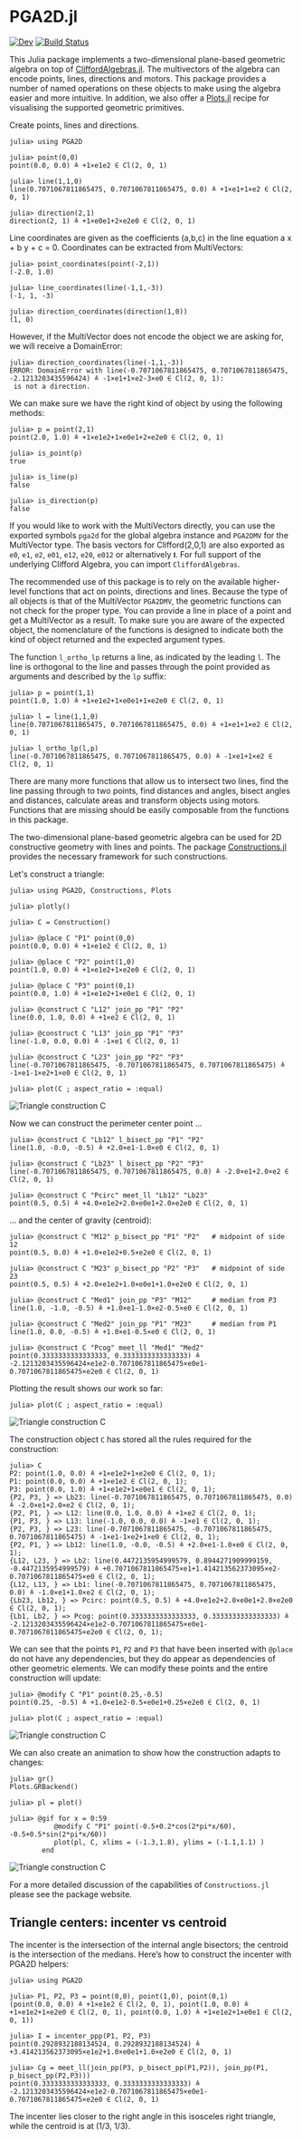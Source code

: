 # PGA2D.jl

[![Dev](https://img.shields.io/badge/docs-dev-blue.svg)](https://ATell-SoundTheory.github.io/PGA2D.jl/dev)
[![Build Status](https://github.com/ATell-SoundTheory/PGA2D.jl/workflows/CI/badge.svg)](https://github.com/ATell-SoundTheory/PGA2D.jl/actions)

This Julia package implements a two-dimensional plane-based geometric algebra on top of [CliffordAlgebras.jl](https://github.com/ATell-SoundTheory/CliffordAlgebras.jl). The multivectors of the algebra can encode points, lines, directions and motors. This package provides a number of named operations on these objects to make using the algebra easier and more intuitive. In addition, we also offer a [Plots.jl](http://docs.juliaplots.org/latest/) recipe for visualising the supported geometric primitives.

Create points, lines and directions.
```
julia> using PGA2D

julia> point(0,0)
point(0.0, 0.0) ≜ +1×e1e2 ∈ Cl(2, 0, 1)

julia> line(1,1,0)
line(0.7071067811865475, 0.7071067811865475, 0.0) ≜ +1×e1+1×e2 ∈ Cl(2, 0, 1)

julia> direction(2,1)
direction(2, 1) ≜ +1×e0e1+2×e2e0 ∈ Cl(2, 0, 1)
```

Line coordinates are given as the coefficients (a,b,c) in the line equation a x + b y + c = 0. Coordinates can be extracted from MultiVectors:

```
julia> point_coordinates(point(-2,1))
(-2.0, 1.0)

julia> line_coordinates(line(-1,1,-3))
(-1, 1, -3)

julia> direction_coordinates(direction(1,0))
(1, 0)
```

However, if the MultiVector does not encode the object we are asking for, we will receive a DomainError:

```
julia> direction_coordinates(line(-1,1,-3))
ERROR: DomainError with line(-0.7071067811865475, 0.7071067811865475, -2.1213203435596424) ≜ -1×e1+1×e2-3×e0 ∈ Cl(2, 0, 1):
 is not a direction.
```

We can make sure we have the right kind of object by using the following methods:

```
julia> p = point(2,1)
point(2.0, 1.0) ≜ +1×e1e2+1×e0e1+2×e2e0 ∈ Cl(2, 0, 1)

julia> is_point(p)
true

julia> is_line(p)
false

julia> is_direction(p)
false
```

If you would like to work with the MultiVectors directly, you can use the exported symbols `pga2d` for the global algebra instance and `PGA2DMV` for the MultiVector type. The basis vectors for Clifford(2,0,1) are also exported as `e0`, `e1`, `e2`, `e01`, `e12`, `e20`, `e012` or alternatively `𝐈`. For full support of the underlying Clifford Algebra, you can import `CliffordAlgebras`.

The recommended use of this package is to rely on the available higher-level functions that act on points, directions and lines. Because the type of all objects is that of the MultiVector `PGA2DMV`, the geometric functions can not check for the proper type. You can provide a line in place of a point and get a MultiVector as a result. To make sure you are aware of the expected object, the nomenclature of the functions is designed to indicate both the kind of object returned and the expected argument types.

The function `l_ortho_lp` returns a line, as indicated by the leading `l`. The line is orthogonal to the line and passes through the point provided as arguments and described by the `lp` suffix:

```
julia> p = point(1,1)
point(1.0, 1.0) ≜ +1×e1e2+1×e0e1+1×e2e0 ∈ Cl(2, 0, 1)

julia> l = line(1,1,0)
line(0.7071067811865475, 0.7071067811865475, 0.0) ≜ +1×e1+1×e2 ∈ Cl(2, 0, 1)

julia> l_ortho_lp(l,p)
line(-0.7071067811865475, 0.7071067811865475, 0.0) ≜ -1×e1+1×e2 ∈ Cl(2, 0, 1)
```

There are many more functions that allow us to intersect two lines, find the line passing through to two points, find distances and angles, bisect angles and distances, calculate areas and transform objects using motors. Functions that are missing should be easily composable from the functions in this package.

The two-dimensional plane-based geometric algebra can be used for 2D constructive geometry with lines and points. The package [Constructions.jl](https://github.com/ATell-SoundTheory/Constructions.jl) provides the necessary framework for such constructions.

Let's construct a triangle:

```
julia> using PGA2D, Constructions, Plots

julia> plotly()

julia> C = Construction()

julia> @place C "P1" point(0,0)
point(0.0, 0.0) ≜ +1×e1e2 ∈ Cl(2, 0, 1)

julia> @place C "P2" point(1,0)
point(1.0, 0.0) ≜ +1×e1e2+1×e2e0 ∈ Cl(2, 0, 1)

julia> @place C "P3" point(0,1)
point(0.0, 1.0) ≜ +1×e1e2+1×e0e1 ∈ Cl(2, 0, 1)

julia> @construct C "L12" join_pp "P1" "P2"
line(0.0, 1.0, 0.0) ≜ +1×e2 ∈ Cl(2, 0, 1)

julia> @construct C "L13" join_pp "P1" "P3"
line(-1.0, 0.0, 0.0) ≜ -1×e1 ∈ Cl(2, 0, 1)

julia> @construct C "L23" join_pp "P2" "P3"
line(-0.7071067811865475, -0.7071067811865475, 0.7071067811865475) ≜ -1×e1-1×e2+1×e0 ∈ Cl(2, 0, 1)

julia> plot(C ; aspect_ratio = :equal)
```
![Triangle construction C](https://raw.githubusercontent.com/ATell-SoundTheory/Constructions.jl/main/docs/img/triangle1.svg "Triangle Construction C")

Now we can construct the perimeter center point ...

```
julia> @construct C "Lb12" l_bisect_pp "P1" "P2"
line(1.0, -0.0, -0.5) ≜ +2.0×e1-1.0×e0 ∈ Cl(2, 0, 1)

julia> @construct C "Lb23" l_bisect_pp "P2" "P3"
line(-0.7071067811865475, 0.7071067811865475, 0.0) ≜ -2.0×e1+2.0×e2 ∈ Cl(2, 0, 1)

julia> @construct C "Pcirc" meet_ll "Lb12" "Lb23"
point(0.5, 0.5) ≜ +4.0×e1e2+2.0×e0e1+2.0×e2e0 ∈ Cl(2, 0, 1)
```

... and the center of gravity (centroid):

```
julia> @construct C "M12" p_bisect_pp "P1" "P2"   # midpoint of side 12
point(0.5, 0.0) ≜ +1.0×e1e2+0.5×e2e0 ∈ Cl(2, 0, 1)

julia> @construct C "M23" p_bisect_pp "P2" "P3"   # midpoint of side 23
point(0.5, 0.5) ≜ +2.0×e1e2+1.0×e0e1+1.0×e2e0 ∈ Cl(2, 0, 1)

julia> @construct C "Med1" join_pp "P3" "M12"     # median from P3
line(1.0, -1.0, -0.5) ≜ +1.0×e1-1.0×e2-0.5×e0 ∈ Cl(2, 0, 1)

julia> @construct C "Med2" join_pp "P1" "M23"     # median from P1
line(1.0, 0.0, -0.5) ≜ +1.0×e1-0.5×e0 ∈ Cl(2, 0, 1)

julia> @construct C "Pcog" meet_ll "Med1" "Med2"
point(0.3333333333333333, 0.3333333333333333) ≜ -2.1213203435596424×e1e2-0.7071067811865475×e0e1-0.7071067811865475×e2e0 ∈ Cl(2, 0, 1)
```

Plotting the result shows our work so far:

```
julia> plot(C ; aspect_ratio = :equal)
```
![Triangle construction C](https://raw.githubusercontent.com/ATell-SoundTheory/Constructions.jl/main/docs/img/triangle2.svg "Triangle Construction C")

The construction object `C` has stored all the rules required for the construction:

```
julia> C
P2: point(1.0, 0.0) ≜ +1×e1e2+1×e2e0 ∈ Cl(2, 0, 1); 
P1: point(0.0, 0.0) ≜ +1×e1e2 ∈ Cl(2, 0, 1); 
P3: point(0.0, 1.0) ≜ +1×e1e2+1×e0e1 ∈ Cl(2, 0, 1); 
{P2, P3, } => Lb23: line(-0.7071067811865475, 0.7071067811865475, 0.0) ≜ -2.0×e1+2.0×e2 ∈ Cl(2, 0, 1); 
{P2, P1, } => L12: line(0.0, 1.0, 0.0) ≜ +1×e2 ∈ Cl(2, 0, 1); 
{P1, P3, } => L13: line(-1.0, 0.0, 0.0) ≜ -1×e1 ∈ Cl(2, 0, 1); 
{P2, P3, } => L23: line(-0.7071067811865475, -0.7071067811865475, 0.7071067811865475) ≜ -1×e1-1×e2+1×e0 ∈ Cl(2, 0, 1); 
{P2, P1, } => Lb12: line(1.0, -0.0, -0.5) ≜ +2.0×e1-1.0×e0 ∈ Cl(2, 0, 1); 
{L12, L23, } => Lb2: line(0.4472135954999579, 0.8944271909999159, -0.4472135954999579) ≜ +0.7071067811865475×e1+1.414213562373095×e2-0.7071067811865475×e0 ∈ Cl(2, 0, 1); 
{L12, L13, } => Lb1: line(-0.7071067811865475, 0.7071067811865475, 0.0) ≜ -1.0×e1+1.0×e2 ∈ Cl(2, 0, 1); 
{Lb23, Lb12, } => Pcirc: point(0.5, 0.5) ≜ +4.0×e1e2+2.0×e0e1+2.0×e2e0 ∈ Cl(2, 0, 1); 
{Lb1, Lb2, } => Pcog: point(0.3333333333333333, 0.3333333333333333) ≜ -2.1213203435596424×e1e2-0.7071067811865475×e0e1-0.7071067811865475×e2e0 ∈ Cl(2, 0, 1); 
```

We can see that the points `P1`, `P2` and `P3` that have been inserted with `@place` do not have any dependencies, but they do appear as dependencies of other geometric elements. We can modify these points and the entire construction will update:

```
julia> @modify C "P1" point(0.25,-0.5)
point(0.25, -0.5) ≜ +1.0×e1e2-0.5×e0e1+0.25×e2e0 ∈ Cl(2, 0, 1)

julia> plot(C ; aspect_ratio = :equal)
```
![Triangle construction C](https://raw.githubusercontent.com/ATell-SoundTheory/Constructions.jl/main/docs/img/triangle3.svg "Triangle Construction C")


We can also create an animation to show how the construction adapts to changes:

```
julia> gr()
Plots.GRBackend()

julia> pl = plot()

julia> @gif for x = 0:59
           @modify C "P1" point(-0.5+0.2*cos(2*pi*x/60), -0.5+0.5*sin(2*pi*x/60))
           plot(pl, C, xlims = (-1.3,1.8), ylims = (-1.1,1.1) )
        end
```
![Triangle construction C](https://raw.githubusercontent.com/ATell-SoundTheory/Constructions.jl/main/docs/img/triangle_anim.gif "Triangle Construction C")


For a more detailed discussion of the capabilities of `Constructions.jl` please see the package website.

## Triangle centers: incenter vs centroid

The incenter is the intersection of the internal angle bisectors; the centroid is the intersection of the medians. Here’s how to construct the incenter with PGA2D helpers:

```
julia> using PGA2D

julia> P1, P2, P3 = point(0,0), point(1,0), point(0,1)
(point(0.0, 0.0) ≜ +1×e1e2 ∈ Cl(2, 0, 1), point(1.0, 0.0) ≜ +1×e1e2+1×e2e0 ∈ Cl(2, 0, 1), point(0.0, 1.0) ≜ +1×e1e2+1×e0e1 ∈ Cl(2, 0, 1))

julia> I = incenter_ppp(P1, P2, P3)
point(0.2928932188134524, 0.2928932188134524) ≜ +3.414213562373095×e1e2+1.0×e0e1+1.0×e2e0 ∈ Cl(2, 0, 1)

julia> Cg = meet_ll(join_pp(P3, p_bisect_pp(P1,P2)), join_pp(P1, p_bisect_pp(P2,P3)))
point(0.3333333333333333, 0.3333333333333333) ≜ -2.1213203435596424×e1e2-0.7071067811865475×e0e1-0.7071067811865475×e2e0 ∈ Cl(2, 0, 1)
```

The incenter lies closer to the right angle in this isosceles right triangle, while the centroid is at (1/3, 1/3).
